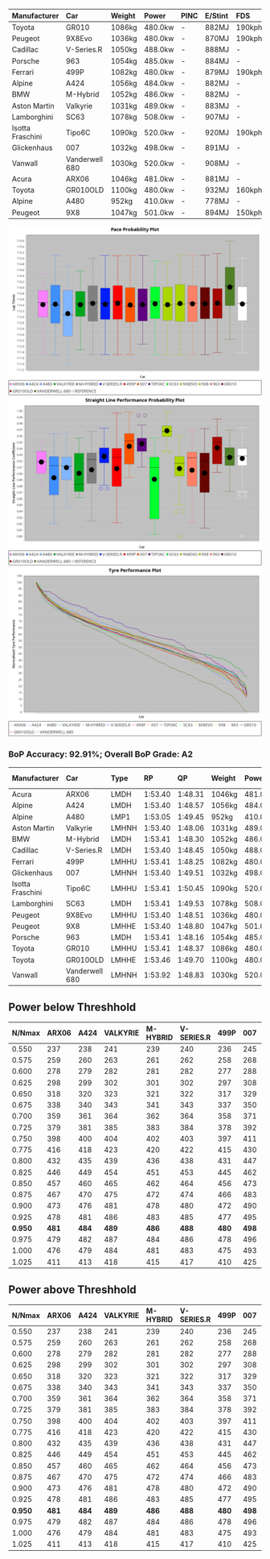 | Manufacturer     | Car            | Weight | Power   | PINC    | E/Stint | FDS     |
|:-|:-|:-|:-|:-|:-|:-|
| Toyota           | GR010          | 1086kg | 480.0kw |    -    | 882MJ   | 190kph  |
| Peugeot          | 9X8Evo         | 1036kg | 480.0kw |    -    | 870MJ   | 190kph  |
| Cadillac         | V-Series.R     | 1050kg | 488.0kw |    -    | 888MJ   |    -    |
| Porsche          | 963            | 1054kg | 485.0kw |    -    | 884MJ   |    -    |
| Ferrari          | 499P           | 1082kg | 480.0kw |    -    | 879MJ   | 190kph  |
| Alpine           | A424           | 1056kg | 484.0kw |    -    | 882MJ   |    -    |
| BMW              | M-Hybrid       | 1052kg | 486.0kw |    -    | 882MJ   |    -    |
| Aston Martin     | Valkyrie       | 1031kg | 489.0kw |    -    | 883MJ   |    -    |
| Lamborghini      | SC63           | 1078kg | 508.0kw |    -    | 907MJ   |    -    |
| Isotta Fraschini | Tipo6C         | 1090kg | 520.0kw |    -    | 920MJ   | 190kph  |
| Glickenhaus      | 007            | 1032kg | 498.0kw |    -    | 891MJ   |    -    |
| Vanwall          | Vanderwell 680 | 1030kg | 520.0kw |    -    | 908MJ   |    -    |
| Acura            | ARX06          | 1046kg | 481.0kw |    -    | 881MJ   |    -    |
| Toyota           | GR010OLD       | 1100kg | 480.0kw |    -    | 932MJ   | 160kph  |
| Alpine           | A480           | 952kg  | 410.0kw |    -    | 778MJ   |    -    |
| Peugeot          | 9X8            | 1047kg | 501.0kw |    -    | 894MJ   | 150kph  |

![PACECHART](./IMG/AUTO.png)
![STRAIGHTLINEPERFORMANCECHART](./IMG/AUTO_sp.png)
![TYREPERFORMANCECHART](./IMG/AUTO_tw.png)

### BoP Accuracy: 92.91%; Overall BoP Grade: A2
| Manufacturer     | Car            | Type  | RP      | QP      | Weight | Power¹  | Threshhold | PINC    | Power²   | E/Stint | AVG Vmax  | FDS     | RDLC | L/Stint | BOP-Grade | Model Accuracy | Model Points | Match%  | SimDiff |
|:-|:-|:-|:-|:-|:-|:-|:-|:-|:-|:-|:-|:-|:-|:-|:-|:-|:-|:-|:-|
| Acura            | ARX06          | LMDH  | 1:53.40 | 1:48.31 | 1046kg | 481.0kw | 0.0kph     |    -    | 481.00kw |  881MJ  | 275.41kph |    -    | 1.03 | 29      | +B2       | 100.00%        | 996          | 83.72%  | -0.75   |
| Alpine           | A424           | LMDH  | 1:53.40 | 1:48.57 | 1056kg | 484.0kw | 0.0kph     |    -    | 484.00kw |  882MJ  | 271.45kph |    -    | 1.02 | 29      | ~A1       | 96.10%         | 2390         | 99.22%  | #       |
| Alpine           | A480           | LMP1  | 1:53.05 | 1:49.45 |  952kg | 410.0kw | 0.0kph     |    -    | 410.00kw |  778MJ  | 272.49kph |    -    | 0.98 | 27      | -B1       | 95.62%         | 1701         | 86.59%  | +0.29   |
| Aston Martin     | Valkyrie       | LMHNH | 1:53.40 | 1:48.06 | 1031kg | 489.0kw | 0.0kph     |    -    | 489.00kw |  883MJ  | 274.22kph |    -    | 1.04 | 29      | +C2       | 100.00%        | 466          | 74.29%  | #       |
| BMW              | M-Hybrid       | LMDH  | 1:53.41 | 1:48.30 | 1052kg | 486.0kw | 0.0kph     |    -    | 486.00kw |  882MJ  | 273.76kph |    -    | 1.02 | 29      | ~A1       | 100.00%        | 3339         | 99.61%  | #       |
| Cadillac         | V-Series.R     | LMDH  | 1:53.40 | 1:48.45 | 1050kg | 488.0kw | 0.0kph     |    -    | 488.00kw |  888MJ  | 275.92kph |    -    | 1.02 | 29      | ~A1       | 99.56%         | 5841         | 100.00% | +1.27   |
| Ferrari          | 499P           | LMHHU | 1:53.41 | 1:48.25 | 1082kg | 480.0kw | 0.0kph     |    -    | 480.00kw |  879MJ  | 272.04kph | 190kph  | 1.02 | 29      | ~A1       | 99.57%         | 7417         | 100.00% | +1.62   |
| Glickenhaus      | 007            | LMHNH | 1:53.40 | 1:49.51 | 1032kg | 498.0kw | 0.0kph     |    -    | 498.00kw |  891MJ  | 281.58kph |    -    | 0.96 | 29      | ~A1       | 93.90%         | 2170         | 100.00% | -0.00   |
| Isotta Fraschini | Tipo6C         | LMHHU | 1:53.41 | 1:50.45 | 1090kg | 520.0kw | 0.0kph     |    -    | 520.00kw |  920MJ  | 278.67kph | 190kph  | 1.02 | 29      | +B2       | 100.00%        | 132          | 83.19%  | #       |
| Lamborghini      | SC63           | LMDH  | 1:53.41 | 1:49.53 | 1078kg | 508.0kw | 0.0kph     |    -    | 508.00kw |  907MJ  | 272.45kph |    -    | 1.02 | 29      | ~A1       | 100.00%        | 784          | 97.42%  | -0.58   |
| Peugeot          | 9X8Evo         | LMHHU | 1:53.40 | 1:48.51 | 1036kg | 480.0kw | 0.0kph     |    -    | 480.00kw |  870MJ  | 282.64kph | 190kph  | 1.02 | 29      | +B1       | 100.00%        | 1891         | 88.48%  | #       |
| Peugeot          | 9X8            | LMHHE | 1:53.40 | 1:48.80 | 1047kg | 501.0kw | 0.0kph     |    -    | 501.00kw |  894MJ  | 274.44kph | 150kph  | 1.03 | 29      | ~A1       | 99.96%         | 4579         | 100.00% | +0.39   |
| Porsche          | 963            | LMDH  | 1:53.41 | 1:48.16 | 1054kg | 485.0kw | 0.0kph     |    -    | 485.00kw |  884MJ  | 273.48kph |    -    | 1.02 | 29      | ~A1       | 98.39%         | 16118        | 100.00% | +0.96   |
| Toyota           | GR010          | LMHHU | 1:53.41 | 1:48.37 | 1086kg | 480.0kw | 0.0kph     |    -    | 480.00kw |  882MJ  | 270.77kph | 190kph  | 1.02 | 29      | ~A1       | 99.90%         | 5196         | 100.00% | +1.19   |
| Toyota           | GR010OLD       | LMHHE | 1:53.46 | 1:49.70 | 1100kg | 480.0kw | 0.0kph     |    -    | 480.00kw |  932MJ  | 276.13kph | 160kph  | 0.99 | 29      | +B1       | 97.31%         | 905          | 85.67%  | #       |
| Vanwall          | Vanderwell 680 | LMHNH | 1:53.92 | 1:48.83 | 1030kg | 520.0kw | 0.0kph     |    -    | 520.00kw |  908MJ  | 281.22kph |    -    | 1.02 | 29      | +B1       | 98.91%         | 543          | 88.31%  | +0.84   |

## Power below Threshhold
| N/Nmax    | ARX06   | A424    | VALKYRIE | M-HYBRID | V-SERIES.R | 499P    | 007     | TIPO6C  | SC63    | 9X8EVO  | 9X8     | 963     | GR010   | GR010OLD | VANDERWELL 680 | ​     | RPM      | A480       |
|:-|:-|:-|:-|:-|:-|:-|:-|:-|:-|:-|:-|:-|:-|:-|:-|:-|:-|:-|
|  0.550    |  237    |  238    |  241     |  239     |  240       |  236    |  245    |  256    |  250    |  236    |  247    |  239    |  236    |  236     |  256           |  ​    |   --     |   -        |
|  0.575    |  259    |  260    |  263     |  261     |  262       |  258    |  268    |  279    |  273    |  258    |  270    |  261    |  258    |  258     |  279           |  ​    |   --     |   -        |
|  0.600    |  278    |  279    |  282     |  281     |  282       |  277    |  288    |  300    |  293    |  277    |  290    |  280    |  277    |  277     |  300           |  ​    |   --     |   -        |
|  0.625    |  298    |  299    |  302     |  301     |  302       |  297    |  308    |  322    |  314    |  297    |  310    |  300    |  297    |  297     |  322           |  ​    |   --     |   -        |
|  0.650    |  318    |  320    |  323     |  321     |  322       |  317    |  329    |  343    |  335    |  317    |  331    |  320    |  317    |  317     |  343           |  ​    |   --     |   -        |
|  0.675    |  338    |  340    |  343     |  341     |  343       |  337    |  350    |  365    |  357    |  337    |  352    |  341    |  337    |  337     |  365           |  ​    |   --     |   -        |
|  0.700    |  359    |  361    |  364     |  362     |  364       |  358    |  371    |  387    |  378    |  358    |  373    |  362    |  358    |  358     |  387           |  ​    |   --     |   -        |
|  0.725    |  379    |  381    |  385     |  383     |  384       |  378    |  392    |  409    |  399    |  378    |  394    |  382    |  378    |  378     |  409           |  ​    |   --     |   -        |
|  0.750    |  398    |  400    |  404     |  402     |  403       |  397    |  411    |  430    |  420    |  397    |  414    |  401    |  397    |  397     |  430           |  ​    |   --     |   -        |
|  0.775    |  416    |  418    |  423     |  420     |  422       |  415    |  430    |  449    |  439    |  415    |  433    |  419    |  415    |  415     |  449           |  ​    |  5000    |  -3213569  |
|  0.800    |  432    |  435    |  439     |  436     |  438       |  431    |  447    |  467    |  456    |  431    |  450    |  436    |  431    |  431     |  467           |  ​    |  5500    |  -3499979  |
|  0.825    |  446    |  449    |  454     |  451     |  453       |  445    |  462    |  482    |  471    |  445    |  465    |  450    |  445    |  445     |  482           |  ​    |  5999    |  -3800400  |
|  0.850    |  457    |  460    |  465     |  462     |  464       |  456    |  473    |  494    |  483    |  456    |  476    |  461    |  456    |  456     |  494           |  ​    |  6499    |  -4114832  |
|  0.875    |  467    |  470    |  475     |  472     |  474       |  466    |  483    |  505    |  493    |  466    |  486    |  471    |  466    |  466     |  505           |  ​    |  7000    |  -4443276  |
|  0.900    |  473    |  476    |  481     |  478     |  480       |  472    |  490    |  512    |  500    |  472    |  493    |  477    |  472    |  472     |  512           |  ​    |  7500    |  -4785730  |
|  0.925    |  478    |  481    |  486     |  483     |  485       |  477    |  495    |  517    |  505    |  477    |  498    |  482    |  477    |  477     |  517           |  ​    |  8000    |  407       |
| **0.950** | **481** | **484** | **489**  | **486**  | **488**    | **480** | **498** | **520** | **508** | **480** | **501** | **485** | **480** | **480**  | **520**        | **​** | **8499** | **410**    |
|  0.975    |  479    |  482    |  487     |  484     |  486       |  478    |  496    |  518    |  506    |  478    |  499    |  483    |  478    |  478     |  518           |  ​    |  9000    |  205       |
|  1.000    |  476    |  479    |  484     |  481     |  483       |  475    |  493    |  514    |  503    |  475    |  496    |  480    |  475    |  475     |  514           |  ​    |   --     |   -        |
|  1.025    |  411    |  413    |  418     |  415     |  417       |  410    |  425    |  444    |  434    |  410    |  428    |  414    |  410    |  410     |  444           |  ​    |   --     |   -        |

## Power above Threshhold
| N/Nmax    | ARX06   | A424    | VALKYRIE | M-HYBRID | V-SERIES.R | 499P    | 007     | TIPO6C  | SC63    | 9X8EVO  | 9X8     | 963     | GR010   | GR010OLD | VANDERWELL 680 | ​     | RPM      | A480       |
|:-|:-|:-|:-|:-|:-|:-|:-|:-|:-|:-|:-|:-|:-|:-|:-|:-|:-|:-|
|  0.550    |  237    |  238    |  241     |  239     |  240       |  236    |  245    |  256    |  250    |  236    |  247    |  239    |  236    |  236     |  256           |  ​    |   --     |   -        |
|  0.575    |  259    |  260    |  263     |  261     |  262       |  258    |  268    |  279    |  273    |  258    |  270    |  261    |  258    |  258     |  279           |  ​    |   --     |   -        |
|  0.600    |  278    |  279    |  282     |  281     |  282       |  277    |  288    |  300    |  293    |  277    |  290    |  280    |  277    |  277     |  300           |  ​    |   --     |   -        |
|  0.625    |  298    |  299    |  302     |  301     |  302       |  297    |  308    |  322    |  314    |  297    |  310    |  300    |  297    |  297     |  322           |  ​    |   --     |   -        |
|  0.650    |  318    |  320    |  323     |  321     |  322       |  317    |  329    |  343    |  335    |  317    |  331    |  320    |  317    |  317     |  343           |  ​    |   --     |   -        |
|  0.675    |  338    |  340    |  343     |  341     |  343       |  337    |  350    |  365    |  357    |  337    |  352    |  341    |  337    |  337     |  365           |  ​    |   --     |   -        |
|  0.700    |  359    |  361    |  364     |  362     |  364       |  358    |  371    |  387    |  378    |  358    |  373    |  362    |  358    |  358     |  387           |  ​    |   --     |   -        |
|  0.725    |  379    |  381    |  385     |  383     |  384       |  378    |  392    |  409    |  399    |  378    |  394    |  382    |  378    |  378     |  409           |  ​    |   --     |   -        |
|  0.750    |  398    |  400    |  404     |  402     |  403       |  397    |  411    |  430    |  420    |  397    |  414    |  401    |  397    |  397     |  430           |  ​    |   --     |   -        |
|  0.775    |  416    |  418    |  423     |  420     |  422       |  415    |  430    |  449    |  439    |  415    |  433    |  419    |  415    |  415     |  449           |  ​    |  5000    |  -3213569  |
|  0.800    |  432    |  435    |  439     |  436     |  438       |  431    |  447    |  467    |  456    |  431    |  450    |  436    |  431    |  431     |  467           |  ​    |  5500    |  -3499979  |
|  0.825    |  446    |  449    |  454     |  451     |  453       |  445    |  462    |  482    |  471    |  445    |  465    |  450    |  445    |  445     |  482           |  ​    |  5999    |  -3800400  |
|  0.850    |  457    |  460    |  465     |  462     |  464       |  456    |  473    |  494    |  483    |  456    |  476    |  461    |  456    |  456     |  494           |  ​    |  6499    |  -4114832  |
|  0.875    |  467    |  470    |  475     |  472     |  474       |  466    |  483    |  505    |  493    |  466    |  486    |  471    |  466    |  466     |  505           |  ​    |  7000    |  -4443276  |
|  0.900    |  473    |  476    |  481     |  478     |  480       |  472    |  490    |  512    |  500    |  472    |  493    |  477    |  472    |  472     |  512           |  ​    |  7500    |  -4785730  |
|  0.925    |  478    |  481    |  486     |  483     |  485       |  477    |  495    |  517    |  505    |  477    |  498    |  482    |  477    |  477     |  517           |  ​    |  8000    |  407       |
| **0.950** | **481** | **484** | **489**  | **486**  | **488**    | **480** | **498** | **520** | **508** | **480** | **501** | **485** | **480** | **480**  | **520**        | **​** | **8499** | **410**    |
|  0.975    |  479    |  482    |  487     |  484     |  486       |  478    |  496    |  518    |  506    |  478    |  499    |  483    |  478    |  478     |  518           |  ​    |  9000    |  205       |
|  1.000    |  476    |  479    |  484     |  481     |  483       |  475    |  493    |  514    |  503    |  475    |  496    |  480    |  475    |  475     |  514           |  ​    |   --     |   -        |
|  1.025    |  411    |  413    |  418     |  415     |  417       |  410    |  425    |  444    |  434    |  410    |  428    |  414    |  410    |  410     |  444           |  ​    |   --     |   -        |
